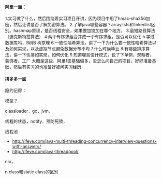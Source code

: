 #### 阿里一面：

1.实习做了什么，然后围绕着实习项目开讲，因为项目中用了hmac-sha256加密，然后让讲是否了解加密算法。
2.了解java哪些容器？arraylists和linkedlist区别。hashmap原理，是否线程安全，如果要加锁加在哪个地方。
3.最短路径算法（迪克斯特拉算法）
4.两个有序求组合并成一个有序求组，是否可以优化
5.学过数据库吗，B树B 树原理
6.一致性哈希算法，讲了一下为什么要一致性哈希算法以及如何实现，以及虚拟节点避免数据分布不均
7.什么时候毕业
8.有哪些排序算法，讲一下快排如实现，如何优化
9.知道哪些设计模式，说了下单例，观察者，装饰者，工厂
大概是这些，阿里1面基础偏多，没怎么问自己的项目，好好准备基础，然后有实习的也准备好被问实习经历



#### 拼多多一面

隐约记得：

模型？

classloader，gc，jvm，

线程的状态，notify，预防死锁，

线程池  

- http://ifeve.com/java-multi-threading-concurrency-interview-questions-with-answers/
- http://ifeve.com/java-threadpool/



nio，

n class和static class的区别